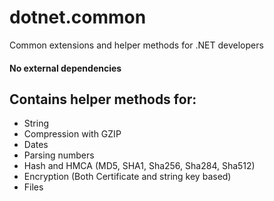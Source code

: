 # dotnet.common
Common extensions and helper methods for .NET developers
#### No external dependencies

## Contains helper methods for:
* String
* Compression with GZIP
* Dates
* Parsing numbers
* Hash and HMCA (MD5, SHA1, Sha256, Sha284, Sha512)
* Encryption (Both Certificate and string key based)
* Files

